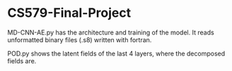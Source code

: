 # CS579-Final-Project

MD-CNN-AE.py has the architecture and training of the model. It reads unformatted binary files (.s8) written with fortran.


POD.py shows the latent fields of the last 4 layers, where the decomposed fields are.
